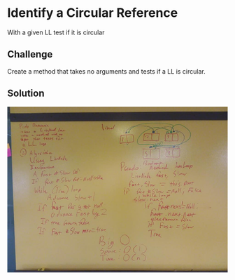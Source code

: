 # Identify a Circular Reference
With a given LL test if it is circular
## Challenge
Create a method that takes no arguments and tests if a LL is circular.
## Solution
<img src="assets/detectloop.jpg" alt="whiteboard picture of the has loop method"/>